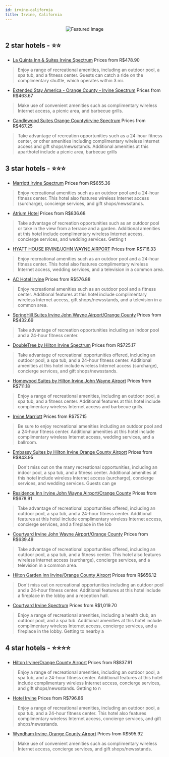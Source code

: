 ```yaml
---
id: irvine-california
title: Irvine, California
---
```


<center><img src="https://i.travelapi.com/hotels/20000000/19830000/19823600/19823537/ce15eade_z.jpg" alt="Featured Image" /></center>


##  2 star hotels - ⭐️⭐️

-    [La Quinta Inn & Suites Irvine Spectrum](https://us.hurb.com/hotels/irvine/la-quinta-inn-suites-irvine-spectrum-JNP-JP861603?cmp=18055) Prices from R$478.90
   > Enjoy a range of recreational amenities, including an outdoor pool, a spa tub, and a fitness center. Guests can catch a ride on the complimentary shuttle, which operates within 3 mi.
-    [Extended Stay America - Orange County - Irvine Spectrum](https://us.hurb.com/hotels/irvine/extended-stay-america-orange-county-irvine-spectrum-JNP-JP537749?cmp=18055) Prices from R$463.67
   > Make use of convenient amenities such as complimentary wireless Internet access, a picnic area, and barbecue grills.
-    [Candlewood Suites Orange County/irvine Spectrum](https://us.hurb.com/hotels/irvine/candlewood-suites-orange-county-irvine-spectrum-JNP-JP338769?cmp=18055) Prices from R$467.25
   > Take advantage of recreation opportunities such as a 24-hour fitness center, or other amenities including complimentary wireless Internet access and gift shops/newsstands. Additional amenities at this aparthotel include a picnic area, barbecue grills

##  3 star hotels - ⭐️⭐️⭐️

-    [Marriott Irvine Spectrum](https://us.hurb.com/hotels/irvine/marriott-irvine-spectrum-JNP-JP02660Q?cmp=18055) Prices from R$655.36
   > Enjoy recreational amenities such as an outdoor pool and a 24-hour fitness center. This hotel also features wireless Internet access (surcharge), concierge services, and gift shops/newsstands.
-    [Atrium Hotel](https://us.hurb.com/hotels/irvine/atrium-hotel-JNP-JP097340?cmp=18055) Prices from R$836.68
   > Take advantage of recreation opportunities such as an outdoor pool or take in the view from a terrace and a garden. Additional amenities at this hotel include complimentary wireless Internet access, concierge services, and wedding services. Getting t
-    [HYATT HOUSE IRVINE/JOHN WAYNE AIRPORT](https://us.hurb.com/hotels/irvine/hyatt-house-irvine-john-wayne-airport-JNP-JP02651Z?cmp=18055) Prices from R$716.33
   > Enjoy recreational amenities such as an outdoor pool and a 24-hour fitness center. This hotel also features complimentary wireless Internet access, wedding services, and a television in a common area.
-    [AC Hotel Irvine](https://us.hurb.com/hotels/irvine/ac-hotel-irvine-JNP-JP02652G?cmp=18055) Prices from R$576.88
   > Enjoy recreational amenities such as an outdoor pool and a fitness center. Additional features at this hotel include complimentary wireless Internet access, gift shops/newsstands, and a television in a common area.
-    [SpringHill Suites Irvine John Wayne Airport/Orange County](https://us.hurb.com/hotels/irvine/springhill-suites-irvine-john-wayne-airport-orange-county-JNP-JP905175?cmp=18055) Prices from R$432.69
   > Take advantage of recreation opportunities including an indoor pool and a 24-hour fitness center.
-    [DoubleTree by Hilton Irvine Spectrum](https://us.hurb.com/hotels/irvine/doubletree-by-hilton-irvine-spectrum-JNP-JP061361?cmp=18055) Prices from R$725.17
   > Take advantage of recreational opportunities offered, including an outdoor pool, a spa tub, and a 24-hour fitness center. Additional amenities at this hotel include wireless Internet access (surcharge), concierge services, and gift shops/newsstands. 
-    [Homewood Suites by Hilton Irvine John Wayne Airport](https://us.hurb.com/hotels/irvine/homewood-suites-by-hilton-irvine-john-wayne-airport-JNP-JP00404Q?cmp=18055) Prices from R$711.18
   > Enjoy a range of recreational amenities, including an outdoor pool, a spa tub, and a fitness center. Additional features at this hotel include complimentary wireless Internet access and barbecue grills.
-    [Irvine Marriott](https://us.hurb.com/hotels/irvine/irvine-marriott-JNP-JP074882?cmp=18055) Prices from R$757.15
   > Be sure to enjoy recreational amenities including an outdoor pool and a 24-hour fitness center. Additional amenities at this hotel include complimentary wireless Internet access, wedding services, and a ballroom.
-    [Embassy Suites by Hilton Irvine Orange County Airport](https://us.hurb.com/hotels/irvine/embassy-suites-by-hilton-irvine-orange-county-airport-JNP-JP780134?cmp=18055) Prices from R$843.95
   > Don't miss out on the many recreational opportunities, including an indoor pool, a spa tub, and a fitness center. Additional amenities at this hotel include wireless Internet access (surcharge), concierge services, and wedding services. Guests can ge
-    [Residence Inn Irvine John Wayne Airport/Orange County](https://us.hurb.com/hotels/irvine/residence-inn-irvine-john-wayne-airport-orange-county-JNP-JP788894?cmp=18055) Prices from R$678.91
   > Take advantage of recreational opportunities offered, including an outdoor pool, a spa tub, and a 24-hour fitness center. Additional features at this hotel include complimentary wireless Internet access, concierge services, and a fireplace in the lob
-    [Courtyard Irvine John Wayne Airport/Orange County](https://us.hurb.com/hotels/irvine/courtyard-irvine-john-wayne-airport-orange-county-JNP-JP074883?cmp=18055) Prices from R$639.49
   > Take advantage of recreational opportunities offered, including an outdoor pool, a spa tub, and a fitness center. This hotel also features wireless Internet access (surcharge), concierge services, and a television in a common area.
-    [Hilton Garden Inn Irvine/Orange County Airport](https://us.hurb.com/hotels/irvine/hilton-garden-inn-irvine-orange-county-airport-JNP-JP152840?cmp=18055) Prices from R$656.12
   > Don't miss out on recreational opportunities including an outdoor pool and a 24-hour fitness center. Additional features at this hotel include a fireplace in the lobby and a reception hall.
-    [Courtyard Irvine Spectrum](https://us.hurb.com/hotels/irvine/courtyard-irvine-spectrum-JNP-JP741080?cmp=18055) Prices from R$1,019.70
   > Enjoy a range of recreational amenities, including a health club, an outdoor pool, and a spa tub. Additional amenities at this hotel include complimentary wireless Internet access, concierge services, and a fireplace in the lobby. Getting to nearby a

##  4 star hotels - ⭐️⭐️⭐️⭐️

-    [Hilton Irvine/Orange County Airport](https://us.hurb.com/hotels/irvine/hilton-irvine-orange-county-airport-JNP-JP059558?cmp=18055) Prices from R$837.91
   > Enjoy a range of recreational amenities, including an outdoor pool, a spa tub, and a 24-hour fitness center. Additional features at this hotel include complimentary wireless Internet access, concierge services, and gift shops/newsstands. Getting to n
-    [Hotel Irvine](https://us.hurb.com/hotels/irvine/hotel-irvine-JNP-JP079179?cmp=18055) Prices from R$796.86
   > Enjoy a range of recreational amenities, including an outdoor pool, a spa tub, and a 24-hour fitness center. This hotel also features complimentary wireless Internet access, concierge services, and gift shops/newsstands.
-    [Wyndham Irvine-Orange County Airport](https://us.hurb.com/hotels/irvine/wyndham-irvine-orange-county-airport-JNP-JP223221?cmp=18055) Prices from R$595.92
   > Make use of convenient amenities such as complimentary wireless Internet access, concierge services, and gift shops/newsstands.
